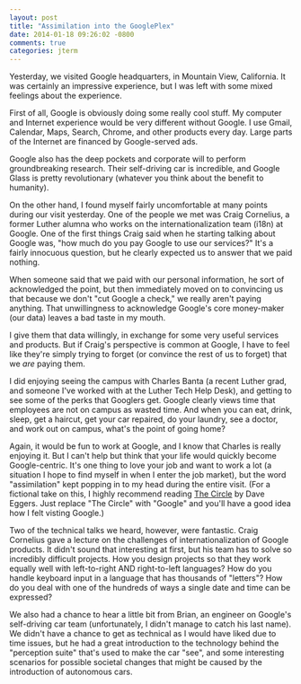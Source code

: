 ```yaml
---
layout: post
title: "Assimilation into the GooglePlex"
date: 2014-01-18 09:26:02 -0800
comments: true
categories: jterm
---
```


Yesterday, we visited Google headquarters, in Mountain View, California. It was certainly an impressive experience, but I was left with some mixed feelings about the experience.

First of all, Google is obviously doing some really cool stuff. My computer and Internet experience would be very different without Google. I use Gmail, Calendar, Maps, Search, Chrome, and other products every day. Large parts of the Internet are financed by Google-served ads. 

Google also has the deep pockets and corporate will to perform groundbreaking research. Their self-driving car is incredible, and Google Glass is pretty revolutionary (whatever you think about the benefit to humanity).

On the other hand, I found myself fairly uncomfortable at many points during our visit yesterday. One of the people we met was Craig Cornelius, a former Luther alumna who works on the internationalization team (i18n) at Google. One of the first things Craig said when he starting talking about Google was, "how much do you pay Google to use our services?" It's a fairly innocuous question, but he clearly expected us to answer that we paid nothing. 

When someone said that we paid with our personal information, he sort of acknowledged the point, but then immediately moved on to convincing us that because we don't "cut Google a check," we really aren't paying anything. That unwillingness to acknowledge Google's core money-maker (our data) leaves a bad taste in my mouth. 

I give them that data willingly, in exchange for some very useful services and products. But if Craig's perspective is common at Google, I have to feel like they're simply trying to forget (or convince the rest of us to forget) that we *are* paying them.

I did enjoying seeing the campus with Charles Banta (a recent Luther grad, and someone I've worked with at the Luther Tech Help Desk), and getting to see some of the perks that Googlers get. Google clearly views time that employees are not on campus as wasted time. And when you can eat, drink, sleep, get a haircut, get your car repaired, do your laundry, see a doctor, and work out on campus, what's the point of going home?

Again, it would be fun to work at Google, and I know that Charles is really enjoying it. But I can't help but think that your life would quickly become Google-centric. It's one thing to love your job and want to work a lot (a situation I hope to find myself in when I enter the job market), but the word "assimilation" kept popping in to my head during the entire visit. (For a fictional take on this, I highly recommend reading [The Circle](https://www.goodreads.com/book/show/18302455-the-circle) by Dave Eggers. Just replace "The Circle" with "Google" and you'll have a good idea how I felt visting Google.)

Two of the technical talks we heard, however, were fantastic. Craig Cornelius gave a lecture on the challenges of internationalization of Google products. It didn't sound that interesting at first, but his team has to solve so incredibly difficult projects. How you design projects so that they work equally well with left-to-right AND right-to-left languages? How do you handle keyboard input in a language that has thousands of "letters"? How do you deal with one of the hundreds of ways a single date and time can be expressed?

We also had a chance to hear a little bit from Brian, an engineer on Google's self-driving car team (unfortunately, I didn't manage to catch his last name). We didn't have a chance to get as technical as I would have liked due to time issues, but he had a great introduction to the technology behind the "perception suite" that's used to make the car "see", and some interesting scenarios for possible societal changes that might be caused by the introduction of autonomous cars.
